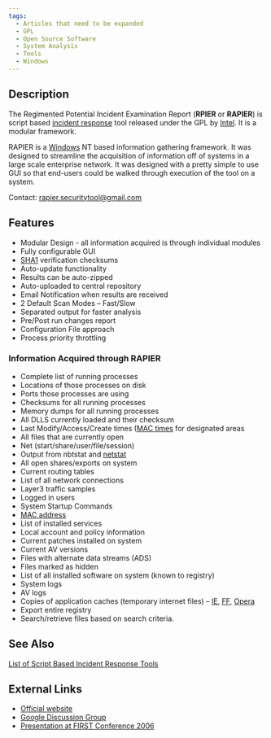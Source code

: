 ```yaml
---
tags:
  - Articles that need to be expanded
  - GPL
  - Open Source Software
  - System Analysis
  - Tools
  - Windows
---
```

## Description

The Regimented Potential Incident Examination Report (**RPIER** or **RAPIER**)
is script based [incident response](incident_response.md) tool released under
the GPL by [Intel](intel.md). It is a modular framework.

RAPIER is a [Windows](windows.md) NT based information gathering
framework. It was designed to streamline the acquisition of information
off of systems in a large scale enterprise network. It was designed with
a pretty simple to use GUI so that end-users could be walked through
execution of the tool on a system.

Contact: rapier.securitytool@gmail.com

## Features

- Modular Design - all information acquired is through individual
  modules
- Fully configurable GUI
- [SHA1](sha1.md) verification checksums
- Auto-update functionality
- Results can be auto-zipped
- Auto-uploaded to central repository
- Email Notification when results are received
- 2 Default Scan Modes – Fast/Slow
- Separated output for faster analysis
- Pre/Post run changes report
- Configuration File approach
- Process priority throttling

### Information Acquired through RAPIER

- Complete list of running processes
- Locations of those processes on disk
- Ports those processes are using
- Checksums for all running processes
- Memory dumps for all running processes
- All DLLS currently loaded and their checksum
- Last Modify/Access/Create times ([MAC times](mac_times.md)
  for designated areas
- All files that are currently open
- Net (start/share/user/file/session)
- Output from nbtstat and [netstat](netstat.md)
- All open shares/exports on system
- Current routing tables
- List of all network connections
- Layer3 traffic samples
- Logged in users
- System Startup Commands
- [MAC address](mac_address.md)
- List of installed services
- Local account and policy information
- Current patches installed on system
- Current AV versions
- Files with alternate data streams (ADS)
- Files marked as hidden
- List of all installed software on system (known to registry)
- System logs
- AV logs
- Copies of application caches (temporary internet files) –
  [IE](internet_explorer.md), [FF](mozilla_firefox.md),
  [Opera](opera.md)
- Export entire registry
- Search/retrieve files based on search criteria.

## See Also

[List of Script Based Incident Response
Tools](list_of_script_based_incident_response_tools.md)

## External Links

- [Official website](http://code.google.com/p/rapier/)
- [Google Discussion
  Group](http://groups.google.com/group/rapier-development?hl=en)
- [Presentation at FIRST Conference
  2006](http://www.first.org/conference/2006/program/rapier_-_a_1st_responders_info_collection_tool.html)
